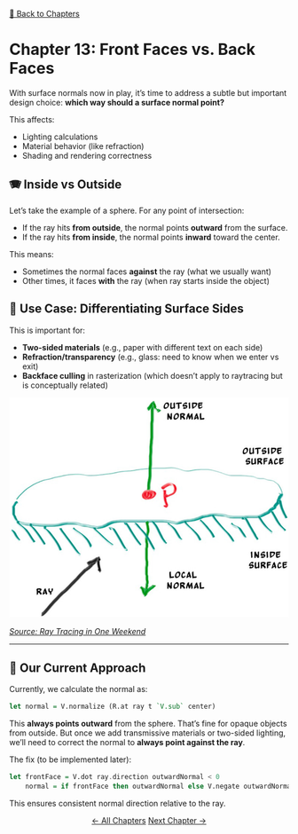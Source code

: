 [🔗 Back to Chapters](/README.md#-chapters)

# Chapter 13: Front Faces vs. Back Faces

With surface normals now in play, it’s time to address a subtle but important design choice: **which way should a surface normal point?**

This affects:

- Lighting calculations
- Material behavior (like refraction)
- Shading and rendering correctness

## 🪗 Inside vs Outside

Let’s take the example of a sphere. For any point of intersection:

- If the ray hits **from outside**, the normal points **outward** from the surface.
- If the ray hits **from inside**, the normal points **inward** toward the center.

This means:

- Sometimes the normal faces **against** the ray (what we usually want)
- Other times, it faces **with** the ray (when ray starts inside the object)

## 🚧 Use Case: Differentiating Surface Sides

This is important for:

- **Two-sided materials** (e.g., paper with different text on each side)
- **Refraction/transparency** (e.g., glass: need to know when we enter vs exit)
- **Backface culling** in rasterization (which doesn’t apply to raytracing but is conceptually related)

![Front Faces vs Back Faces](./media/13/frontvsbackfaces.jpg)

_[Source: Ray Tracing in One Weekend](https://raytracing.github.io/books/RayTracingInOneWeekend.html#surfacenormalsandmultipleobjects/frontfacesversusbackfaces)_

---

## 🧹 Our Current Approach

Currently, we calculate the normal as:

```haskell
let normal = V.normalize (R.at ray t `V.sub` center)
```

This **always points outward** from the sphere. That’s fine for opaque objects from outside. But once we add transmissive materials or two-sided lighting, we’ll need to correct the normal to **always point against the ray**.

The fix (to be implemented later):

```haskell
let frontFace = V.dot ray.direction outwardNormal < 0
    normal = if frontFace then outwardNormal else V.negate outwardNormal
```

This ensures consistent normal direction relative to the ray.

<div align="center">
  <a href="./12_fixing_perspective.md">← All Chapters</a>
  <a href="./14_anti_aliasing.md">Next Chapter →</a>
</div>

